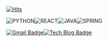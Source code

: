 [![Hits](https://hits.seeyoufarm.com/api/count/incr/badge.svg?url=https%3A%2F%2Fgithub.com%2Fseono&count_bg=%23627B92&title_bg=%23867D7D&icon=&icon_color=%23C72323&title=hits&edge_flat=false)](https://hits.seeyoufarm.com)

![PYTHON](https://img.shields.io/badge/PYTHON-%E2%98%85%E2%98%85%E2%98%85%E2%98%86%E2%98%86-0696D7?style=plastic&logo=Python&logoColor=white)![REACT](https://img.shields.io/badge/REACT-%E2%98%85%E2%98%85%E2%98%85%E2%98%86%E2%98%86-61DAFB?style=plastic&logo=REACT&logoColor=white)![JAVA](https://img.shields.io/badge/JAVA-%E2%98%85%E2%98%85%E2%98%86%E2%98%86%E2%98%86-3DBB3D?style=plastic&logo=JAVA&logoColor=white)![SPRING](https://img.shields.io/badge/SPRING-%E2%98%85%E2%98%85%E2%98%86%E2%98%86%E2%98%86-6DB33F?style=plastic&logo=SPRING&logoColor=white)

[![Gmail Badge](https://img.shields.io/badge/Gmail-d14836?style=flat-square&logo=Gmail&logoColor=white&link=mailto:tjsh0111@gmail.com)](mailto:tjsh0111@gmail.com)[![Tech Blog Badge](http://img.shields.io/badge/-Tech%20blog-black?style=flat-square&logo=github&link=https://fri-seono.tistory.com/)](https://fri-seono.tistory.com/)
